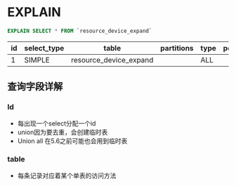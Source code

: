 # EXPLAIN
``` sql
EXPLAIN SELECT * FROM `resource_device_expand`
```
| id  | select_type | table                  | partitions | type | possible_keys | key  | key_len | ref | rows | filtered | Extra |
| --- | ----------- | ---------------------- | ---------- | ---- | ------------- | ---- | ------- | --- | ---- | -------- | ----- |
| 1   | SIMPLE      | resource_device_expand |            | ALL  |              |      |         |     | 58   | 100.00   |       |
## 查询字段详解
### Id
* 每出现一个select分配一个id
* union因为要去重，会创建临时表
* Union all 在5.6之前可能也会用到临时表
### table
* 每条记录对应着某个单表的访问方法

